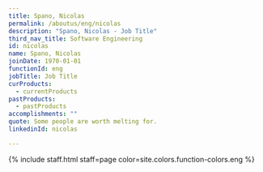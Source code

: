 ```yaml
---
title: Spano, Nicolas
permalink: /aboutus/eng/nicolas
description: "Spano, Nicolas - Job Title"
third_nav_title: Software Engineering
id: nicolas
name: Spano, Nicolas
joinDate: 1970-01-01
functionId: eng
jobTitle: Job Title
curProducts:
  - currentProducts
pastProducts:
  - pastProducts
accomplishments: ""
quote: Some people are worth melting for.
linkedinId: nicolas

---
```


{% include staff.html staff=page color=site.colors.function-colors.eng %}
